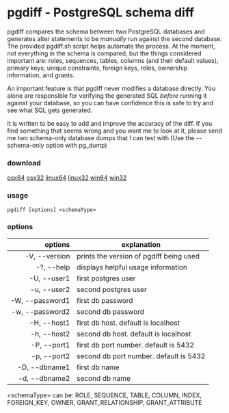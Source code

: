 # pgdiff - PostgreSQL schema diff

pgdiff compares the schema between two PostgreSQL databases and generates alter statements to be *manually* run against the second database.  The provided pgdiff.sh script helps automate the process.  At the moment, not everything in the schema is compared, but the things considered important are: roles, sequences, tables, columns (and their default values), primary keys, unique constraints, foreign keys, roles, ownership information, and grants. 

An important feature is that pgdiff never modifies a database directly. You alone are responsible for verifying the generated SQL *before* running it against your database, so you can have confidence this is safe to try and see what SQL gets generated.

It is written to be easy to add and improve the accuracy of the diff.  If you find something that seems wrong and you want me to look at it, please send me two schema-only database dumps that I can test with (Use the --schema-only option with pg\_dump)

### download
[osx64](https://github.com/joncrlsn/pgrun/raw/master/bin-osx64/pgdiff "OSX 64-bit version")
[osx32](https://github.com/joncrlsn/pgrun/raw/master/bin-osx32/pgdiff "OSX version")
[linux64](https://github.com/joncrlsn/pgrun/raw/master/bin-linux64/pgdiff "Linux 64-bit version")
[linux32](https://github.com/joncrlsn/pgrun/raw/master/bin-linux32/pgdiff "Linux version")
[win64](https://github.com/joncrlsn/pgrun/raw/master/bin-win64/pgdiff.exe "Windows 64-bit version")
[win32](https://github.com/joncrlsn/pgrun/raw/master/bin-win32/pgdiff.exe "Windows version")


### usage

	pgdiff [options] <schemaType>


### options

options           | explanation 
----------------: | ------------------------------------
  -V, --version   | prints the version of pgdiff being used
  -?, --help      | displays helpful usage information
  -U, --user1     | first postgres user
  -u, --user2     | second postgres user
  -W, --password1 | first db password
  -w, --password2 | second db password
  -H, --host1     | first db host. default is localhost
  -h, --host2     | second db host. default is localhost
  -P, --port1     | first db port number. default is 5432
  -p, --port2     | second db port number. default is 5432
  -D, --dbname1   | first db name
  -d, --dbname2   | second db name


&lt;schemaType&gt; can be: ROLE, SEQUENCE, TABLE, COLUMN, INDEX, FOREIGN_KEY, OWNER, GRANT_RELATIONSHIP, GRANT_ATTRIBUTE
